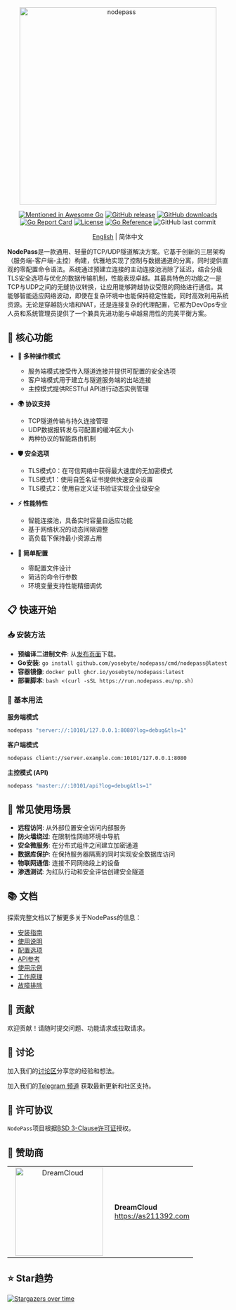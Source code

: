 <div align="center">
  <img src="https://cdn.yobc.de/assets/np-poster.png" alt="nodepass" width="448">

[![Mentioned in Awesome Go](https://awesome.re/mentioned-badge.svg)](https://github.com/avelino/awesome-go)
[![GitHub release](https://img.shields.io/github/v/release/yosebyte/nodepass)](https://github.com/yosebyte/nodepass/releases)
[![GitHub downloads](https://img.shields.io/github/downloads/yosebyte/nodepass/total.svg)](https://github.com/yosebyte/nodepass/releases)
[![Go Report Card](https://goreportcard.com/badge/github.com/yosebyte/nodepass)](https://goreportcard.com/report/github.com/yosebyte/nodepass)
[![License](https://img.shields.io/badge/License-BSD_3--Clause-blue.svg)](https://opensource.org/licenses/BSD-3-Clause)
[![Go Reference](https://pkg.go.dev/badge/github.com/yosebyte/nodepass.svg)](https://pkg.go.dev/github.com/yosebyte/nodepass)
![GitHub last commit](https://img.shields.io/github/last-commit/yosebyte/nodepass)

[English](README.md) | 简体中文
</div>

**NodePass**是一款通用、轻量的TCP/UDP隧道解决方案。它基于创新的三层架构（服务端-客户端-主控）构建，优雅地实现了控制与数据通道的分离，同时提供直观的零配置命令语法。系统通过预建立连接的主动连接池消除了延迟，结合分级TLS安全选项与优化的数据传输机制，性能表现卓越。其最具特色的功能之一是TCP与UDP之间的无缝协议转换，让应用能够跨越协议受限的网络进行通信。其能够智能适应网络波动，即使在复杂环境中也能保持稳定性能，同时高效利用系统资源。无论是穿越防火墙和NAT，还是连接复杂的代理配置，它都为DevOps专业人员和系统管理员提供了一个兼具先进功能与卓越易用性的完美平衡方案。

## 💎 核心功能

- **🔀 多种操作模式**
  - 服务端模式接受传入隧道连接并提供可配置的安全选项
  - 客户端模式用于建立与隧道服务端的出站连接
  - 主控模式提供RESTful API进行动态实例管理

- **🌍 协议支持**
  - TCP隧道传输与持久连接管理
  - UDP数据报转发与可配置的缓冲区大小
  - 两种协议的智能路由机制

- **🛡️ 安全选项**
  - TLS模式0：在可信网络中获得最大速度的无加密模式
  - TLS模式1：使用自签名证书提供快速安全设置
  - TLS模式2：使用自定义证书验证实现企业级安全

- **⚡ 性能特性**
  - 智能连接池，具备实时容量自适应功能
  - 基于网络状况的动态间隔调整
  - 高负载下保持最小资源占用

- **🧰 简单配置**
  - 零配置文件设计
  - 简洁的命令行参数
  - 环境变量支持性能精细调优

## 📋 快速开始

### 📥 安装方法

- **预编译二进制文件**: 从[发布页面](https://github.com/yosebyte/nodepass/releases)下载。
- **Go安装**: `go install github.com/yosebyte/nodepass/cmd/nodepass@latest`
- **容器镜像**: `docker pull ghcr.io/yosebyte/nodepass:latest`
- **部署脚本**: `bash <(curl -sSL https://run.nodepass.eu/np.sh)`

### 🚀 基本用法

**服务端模式**
```bash
nodepass "server://:10101/127.0.0.1:8080?log=debug&tls=1"
```

**客户端模式**
```bash
nodepass client://server.example.com:10101/127.0.0.1:8080
```

**主控模式 (API)**
```bash
nodepass "master://:10101/api?log=debug&tls=1"
```

## 🔧 常见使用场景

- **远程访问**: 从外部位置安全访问内部服务
- **防火墙绕过**: 在限制性网络环境中导航
- **安全微服务**: 在分布式组件之间建立加密通道
- **数据库保护**: 在保持服务器隔离的同时实现安全数据库访问
- **物联网通信**: 连接不同网络段上的设备
- **渗透测试**: 为红队行动和安全评估创建安全隧道

## 📚 文档

探索完整文档以了解更多关于NodePass的信息：

- [安装指南](/docs/zh/installation.md)
- [使用说明](/docs/zh/usage.md)
- [配置选项](/docs/zh/configuration.md)
- [API参考](/docs/zh/api.md)
- [使用示例](/docs/zh/examples.md)
- [工作原理](/docs/zh/how-it-works.md)
- [故障排除](/docs/zh/troubleshooting.md)

## 👥 贡献

欢迎贡献！请随时提交问题、功能请求或拉取请求。

## 💬 讨论

加入我们的[讨论区](https://github.com/yosebyte/nodepass/discussions)分享您的经验和想法。

加入我们的[Telegram 频道](https://t.me/NodePassChannel) 获取最新更新和社区支持。

## 📄 许可协议

`NodePass`项目根据[BSD 3-Clause许可证](LICENSE)授权。

## 🤝 赞助商

<table>
  <tr>
    <td width="220" align="center">
      <a href="https://as211392.com">
        <img src="https://cdn.yobc.de/assets/dreamcloud.png" width="200" alt="DreamCloud">
      </a>
    </td>
    <td>
      <div><b>DreamCloud</b></div>
      <div><a href="https://as211392.com">https://as211392.com</a></div>
    </td>
  </tr>
</table>

## ⭐ Star趋势

[![Stargazers over time](https://starchart.cc/yosebyte/nodepass.svg?variant=adaptive)](https://starchart.cc/yosebyte/nodepass)
